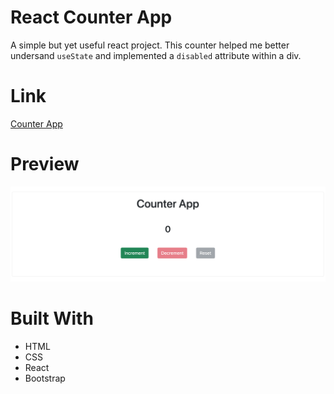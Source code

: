 # React Counter App
A simple but yet useful react project. This counter helped me better undersand `useState` and  implemented a `disabled` attribute within a div.

# Link
[Counter App](https://trivera777.github.io/ReactCounter/)

# Preview
![Counter](./public/assets/counter.png)

# Built With
- HTML
- CSS
- React
- Bootstrap 
